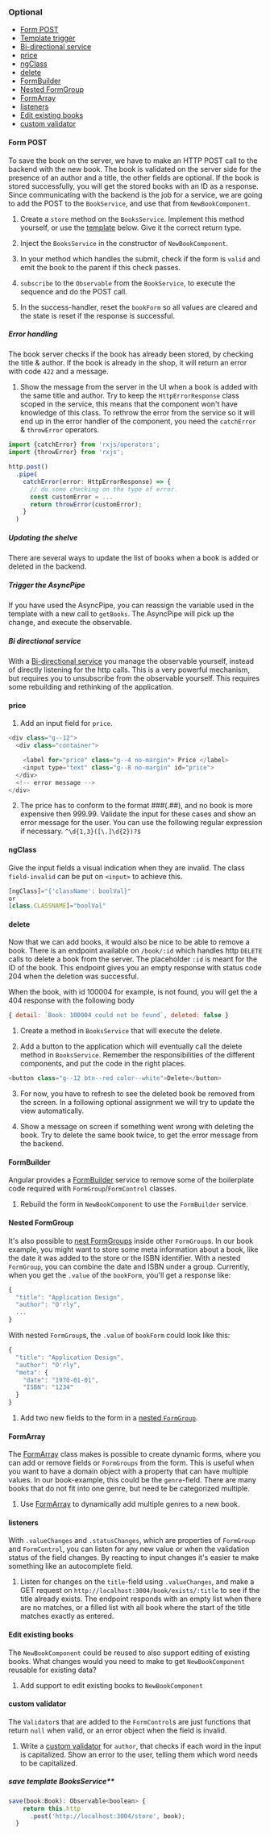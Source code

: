 ### Optional

* [Form POST](#form-post)
* [Template trigger](#template-trigger)
* [Bi-directional service](#bi-directional-service)
* [price](#price)
* [ngClass](#ngclass)
* [delete](#delete)
* [FormBuilder](#formbuilder)
* [Nested FormGroup](#nested-formgroup)
* [FormArray](#formarray)
* [listeners](#listeners)
* [Edit existing books](#edit-existing-books)
* [custom validator](#custom-validator)

#### Form POST
To save the book on the server, we have to make an HTTP POST call to the backend with the new book.
The book is validated on the server side for the presence of an author and a title, the other fields are optional. 
If the book is stored successfully, you will get the stored books with an ID as a response.
Since communicating with the backend is the job for a service, we are going to add the POST to the `BookService`, and use that from `NewBookComponent`.

1. Create a `store` method on the `BooksService`. Implement this method yourself, or use the [template](#save) below.
   Give it the correct return type.

2. Inject the `BooksService` in the constructor of `NewBookComponent`.

3. In your method which handles the submit, check if the form is `valid` and emit the book to the parent if this check passes.

5. `subscribe` to the `Observable` from the `BookService`, to execute the sequence and do the POST call.

6. In the success-handler, reset the `bookForm` so all values are cleared and the state is reset if the response is successful.

##### Error handling
The book server checks if the book has already been stored, by checking the title & author. If the book is already in the shop, it will return an error with code `422` and a message.

1. Show the message from the server in the UI when a book is added with the same title and author.
  Try to keep the `HttpErrorResponse` class scoped in the service, this means that the component won't have knowledge of this class. 
   To rethrow the error from the service so it will end up in the error handler of the component, you need the `catchError` & `throwError` operators.
```javascript
import {catchError} from 'rxjs/operators';
import {throwError} from 'rxjs';

http.post()
  .pipe(
    catchError(error: HttpErrorResponse) => {
      // do some checking on the type of error.
      const customError = ...
      return throwError(customError);
    }
  )

```

##### Updating the shelve
There are several ways to update the list of books when a book is added or deleted in the backend.

##### Trigger the AsyncPipe
If you have used the AsyncPipe, you can reassign the variable used in the template with a new call to `getBooks`. 
The AsyncPipe will pick up the change, and execute the observable.

##### Bi directional service
With a [Bi-directional service](https://angular.io/guide/component-interaction#parent-and-children-communicate-via-a-service) you manage the observable yourself, instead of directly listening for the http calls. 
This is a very powerful mechanism, but requires you to unsubscribe from the observable yourself. This requires some rebuilding and rethinking of the application.

#### price

1. Add an input field for `price`.

```javascript
<div class="g--12">
  <div class="container">

    <label for="price" class="g--4 no-margin"> Price </label>
    <input type="text" class="g--8 no-margin" id="price">
  </div>
  <!-- error message -->
</div>
```

2. The price has to conform to the format ###(.##), and no book is more expensive then 999.99.
    Validate the input for these cases and show an error message for the user.
    You can use the following regular expression if necessary.
   ```^\d{1,3}([\.]\d{2})?$```

#### ngClass
Give the input fields a visual indication when they are invalid. The class `field-invalid` can be put on `<input>` to achieve this.

```javascript
[ngClass]="{'className': boolVal}"
or
[class.CLASSNAME]="boolVal"
```

#### delete
Now that we can add books, it would also be nice to be able to remove a book.
There is an endpoint available on `/book/:id` which handles http `DELETE` calls to delete a book from the server. The placeholder `:id` is meant for the ID of the book.
This endpoint gives you an empty response with status code 204 when the deletion was successful.

When the book, with id 100004 for example, is not found, you will get the a 404 response with the following body
```javascript
{ detail: `Book: 100004 could not be found`, deleted: false }
```

1. Create a method in `BooksService` that will execute the delete.

2. Add a button to the application which will eventually call the delete method in `BooksService`. Remember the responsibilities of the different components, and put the code in the right places.
```javascript
<button class="g--12 btn--red color--white">Delete</button>
```

3. For now, you have to refresh to see the deleted book be removed from the screen. In a following optional assignment we will try to update the view automatically.

4. Show a message on screen if something went wrong with deleting the book. Try to delete the same book twice, to get the error message from the backend.

#### FormBuilder
Angular provides a [FormBuilder](https://angular.io/guide/reactive-forms#introduction-to-formbuilder) service to remove some of the boilerplate code required with `FormGroup`/`FormControl` classes.

1. Rebuild the form in `NewBookComponent` to use the `FormBuilder` service.

#### Nested FormGroup
It's also possible to [nest FormGroups](https://angular.io/guide/reactive-forms#nested-formgroups) inside other `FormGroup`s. In our book example, you might want to store some meta information about a book, like the date it was added to the store or the ISBN identifier.
With a nested `FormGroup`, you can combine the date and ISBN under a group.
Currently, when you get the `.value` of the `bookForm`, you'll get a response like:
```javascript
{
  "title": "Application Design",
  "author": "O'rly",
  ...
}
```
With nested `FormGroup`s, the `.value` of `bookForm` could look like this:
```javascript
{
  "title": "Application Design",
  "author": "O'rly",
  "meta": {
    "date": "1970-01-01",
    "ISBN": "1234"
  }
}
```

1. Add two new fields to the form in a [nested `FormGroup`](https://angular.io/guide/reactive-forms#nested-formgroups).

#### FormArray
The [FormArray](https://angular.io/guide/reactive-forms#use-formarray-to-present-an-array-of-formgroups) class makes is possible to create dynamic forms, where you can add or remove fields or `FormGroups` from the form.
This is useful when you want to have a domain object with a property that can have multiple values. In our book-example, this could be the `genre`-field.
There are many books that do not fit into one genre, but need te be categorized multiple.

1. Use [FormArray](https://angular.io/guide/reactive-forms#use-formarray-to-present-an-array-of-formgroups) to dynamically add multiple genres to a new book.

#### listeners
With `.valueChanges` and `.statusChanges`, which are properties of `FormGroup` and `FormControl`, you can listen for any new value or when the validation status of the field changes.
By reacting to input changes it's easier te make something like an autocomplete field.

1. Listen for changes on the `title`-field using `.valueChanges`, and make a GET request on `http://localhost:3004/book/exists/:title` to see if the title already exists.
  The endpoint responds with an empty list when there are no matches, or a filled list with all book where the start of the title matches exactly as entered.

#### Edit existing books
The `NewBookComponent` could be reused to also support editing of existing books. 
What changes would you need to make to get `NewBookComponent` reusable for existing data?

1. Add support to edit existing books to `NewBookComponent`

#### custom validator
The `Validator`s that are added to the `FormControl`s are just functions that return `null` when valid, or an error object when the field is invalid.

1. Write a [custom validator](https://angular.io/guide/form-validation#custom-validators) for `author`, that checks if each word in the input is capitalized. Show an error to the user, telling them which word needs to be capitalized.

##### save template BooksService**
```javascript
save(book:Book): Observable<boolean> {
    return this.http
      .post('http://localhost:3004/store', book);
  }
```
